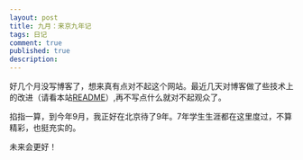 ```yaml
---
layout: post
title: 九月：来京九年记
tags: 日记
comment: true
published: true
description: 
---
```


好几个月没写博客了，想来真有点对不起这个网站。最近几天对博客做了些技术上的改进（请看本站[README](https://github.com/yanping/art/blob/gh-pages/README.markdown)）,再不写点什么就对不起观众了。

掐指一算，到今年9月，我正好在北京待了9年。7年学生生涯都在这里度过，不算精彩，也挺充实的。

未来会更好！


